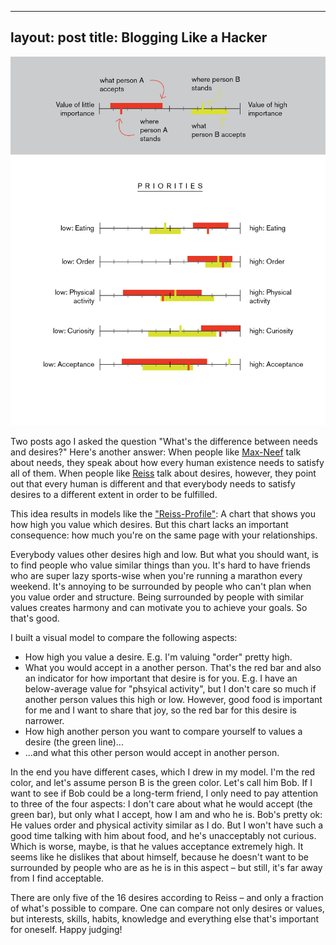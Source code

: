 
---
layout: post
title: Blogging Like a Hacker
---
![personality scales](/pic/140917_personalityScales.jpg)

<p>Two posts ago I asked the question "What's the difference between needs and desires?" Here's another answer: When people like <a href="http://www.alastairmcintosh.com/general/resources/2007-Manfred-Max-Neef-Fundamental-Human-Needs.pdf" target="_blank">Max-Neef</a> talk about needs, they speak about how every human existence needs to satisfy all of them. When people like <a href="https://explorable.com/16-basic-desires-theory" target="_blank">Reiss</a> talk about desires, however, they point out that every human is different and that everybody needs to satisfy desires to a different extent in order to be fulfilled.&nbsp;</p>
<p>This idea results in models like the <a href="https://www.google.de/search?q=reiss+profile&amp;espv=2&amp;biw=1263&amp;bih=801&amp;source=lnms&amp;tbm=isch&amp;sa=X&amp;ei=g4gZVM3nB6b8ywPN6YGYDw&amp;ved=0CAYQ_AUoAQ" target="_blank">"Reiss-Profile"</a>: A chart that shows you how high you value which desires. But this chart lacks an important consequence: how much you're on the same page with your relationships.</p>
<p>Everybody values other desires high and low. But what you should want, is to find people who value similar things than you. It's hard to have friends who are super lazy sports-wise when you're running a marathon every weekend. It's annoying to be surrounded by people who can't plan when you value order and structure. Being surrounded by people with similar values creates harmony and can motivate you to achieve your goals. So that's good.&nbsp;</p>
<p>I built a visual model to compare the following aspects:</p>
<ul>
<li>How high you value a desire. E.g. I'm valuing "order" pretty high.</li>
<li>What you would accept in a another person. That's the red bar and also an indicator for how important that desire is for you. E.g. I have an below-average value for "phsyical activity", but I don't care so much if another person values this high or low. However, good food is important for me and I want to share that joy, so the red bar for this desire is narrower.</li>
<li>How high another person you want to compare yourself to values a desire (the green line)...</li>
<li>...and what this other person would accept in another person.&nbsp;</li>
</ul>
<p>In the end you have different cases, which I drew in my model. I'm the red color, and let's assume person B is the green color. Let's call him Bob. If I want to see if Bob could be a long-term friend, I only need to pay attention to three of the four aspects: I don't care about what he would accept (the green bar), but only what I accept, how I am and who he is. Bob's pretty ok: He values order and physical activity similar as I do. But I won't have such a good time talking with him about food, and he's unacceptably not curious. Which is worse, maybe, is that he values acceptance extremely high. It seems like he dislikes that about himself, because he doesn't want to be surrounded by people who are as he is in this aspect &ndash; but still, it's far away from I find acceptable.&nbsp;</p>
<p>There are only five of the 16 desires according to Reiss &ndash; and only a fraction of what's possible to compare. One can compare not only desires or values, but interests, skills, habits, knowledge and everything else that's important for oneself. Happy judging!&nbsp;</p>
<p></p>
